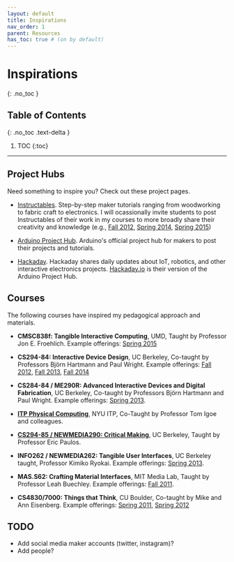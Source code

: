 ```yaml
---
layout: default
title: Inspirations
nav_order: 1
parent: Resources
has_toc: true # (on by default)
---
```

# Inspirations
{: .no_toc }

## Table of Contents
{: .no_toc .text-delta }

1. TOC
{:toc}
---

## Project Hubs
Need something to inspire you? Check out these project pages.

- [Instructables](https://www.instructables.com/). Step-by-step maker tutorials ranging from woodworking to fabric craft to electronics. I will ocassionally invite students to post Instructables of their work in my courses to more broadly share their creativity and knowledge (e.g., [Fall 2012](https://www.instructables.com/id/CMSC838f-Fall-2012-Tangible-Interactive-Computing-/), [Spring 2014](https://www.instructables.com/id/CMSC838f-Spring-2014-Tangible-Interactive-Computin/), [Spring 2015](https://www.instructables.com/id/CMSC838f-Spring-2015-Tangible-Interactive-Computin/))

- [Arduino Project Hub](https://create.arduino.cc/projecthub). Arduino's official project hub for makers to post their projects and tutorials.

- [Hackaday](https://hackaday.com/). Hackaday shares daily updates about IoT, robotics, and other interactive electronics projects. [Hackaday.io](https://hackaday.io/) is their version of the Arduino Project Hub.

## Courses

The following courses have inspired my pedagogical approach and materials.

- **CMSC838f: Tangible Interactive Computing**, UMD, Taught by Professor Jon E. Froehlich. Example offerings: [Spring 2015](https://web.archive.org/web/20150709105051/http://cmsc838f-s15.wikispaces.com/)

- **CS294-84: Interactive Device Design**, UC Berkeley, Co-taught by Professors Björn Hartmann and Paul Wright. Example offerings: [Fall 2012](http://web.archive.org/web/20150516223132/http://husk.eecs.berkeley.edu/courses/cs294-84-fall12/index.php/Main_Page), [Fall 2013](http://web.archive.org/web/20150717021918/http://husk.eecs.berkeley.edu/courses/cs294-84-fall13/index.php/Main_Page), [Fall 2014](http://web.archive.org/web/20150712080846/http://husk.eecs.berkeley.edu/courses/cs294-84-fall14/index.php/Main_Page)

- **CS284-84 / ME290R: Advanced Interactive Devices and Digital Fabrication**, UC Berkeley, Co-taught by Professors Björn Hartmann and Paul Wright. Example offerings: [Spring 2013](http://web.archive.org/web/20150415065231/http://husk.eecs.berkeley.edu/courses/cs294-84-sp13/index.php/Main_Page).

- **[ITP Physical Computing](https://itp.nyu.edu/physcomp/)**, NYU ITP, Co-Taught by Professor Tom Igoe and colleagues.

- **[CS294-85 / NEWMEDIA290: Critical Making](http://make.berkeley.edu/)**, UC Berkeley, Taught by Professor Eric Paulos.

- **INFO262 / NEWMEDIA262: Tangible User Interfaces**, UC Berkeley taught, Professor Kimiko Ryokai. Example offerings: [Spring 2013](http://web.archive.org/web/20150525002841/http://courses.ischool.berkeley.edu/i262/s13/).

- **MAS.S62: Crafting Material Interfaces**, MIT Media Lab, Taught by Professor Leah Buechley. Example offerings: [Fall 2011](https://courses.media.mit.edu/2011fall/mass62/).

- **CS4830/7000: Things that Think**, CU Boulder, Co-taught by Mike and Ann Eisenberg. Example offerings: [Spring 2011](http://web.archive.org/web/20151105011253/http://l3d.cs.colorado.edu/~ctg/classes/ttt2011/Home.html), [Spring 2012](http://web.archive.org/web/20151105011258/http://l3d.cs.colorado.edu/~ctg/classes/ttt2012/TTT12.html)

## TODO
- Add social media maker accounts (twitter, instagram)?
- Add people?